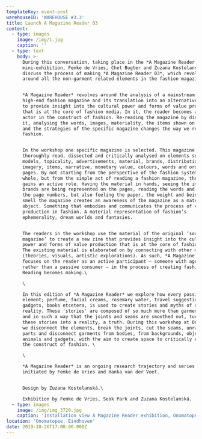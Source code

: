 ```yaml
---
templateKey: event-post
warehouseID: 'WAREHOUSE #3.3'
title: Launch A Magazine Reader 03
content:
  - type: images
    image: /img/1.jpg
    caption: ''
  - type: text
    body: >-
      During this conversation, taking place in the *A Magazine Reader 03*
      mini-exhibition, Femke de Vries, Chet Bugter and Zuzana Kostelanská will
      discuss the process of making *A Magazine Reader 03*, which revolves
      around all the non-garment related elements in the fashion magazine.


      *A Magazine Reader* revolves around the analysis of a mainstream and
      high-end fashion magazine and its translation into an alternative new zine
      to provide insight into the cultural power and forms of value production
      that is at the core of fashion media. In it, the reader becomes an active
      actor in the construct of fashion. Re-reading the magazine by dissecting
      it, analysing the words, images, materiality, the items shown on the pages
      and the strategies of the specific magazine changes the way we read
      fashion.


      In the workshop one specific magazine is selected. This magazine is
      thoroughly read, dissected and critically analysed on elements such as
      models, topicality, advertisements, material, brands, distribution,
      imagery, items, narrative, monetary value, colours, words and order of
      pages. By not starting from the perspective of the fashion system as a
      whole, but from the simple act of reading a fashion magazine, the reader
      gains an active role. Having the material in hands, seeing the images, how
      brands are being represented on the pages, reading the words and tracing
      the page numbers, but also feeling the paper, the weight and being able to
      smell the magazine creates an awareness of the magazine as a material
      object. Something that embodies and communicates the process of value
      production in fashion. A material representation of fashion’s
      ephemerality, dream worlds and fantasies.


      The readers in the workshop use the material of the original ‘source
      magazine’ to create a new zine that provides insight into the cultural
      power and forms of value production that is at the core of fashion media.
      The existing material is elaborated on by connecting with other material
      (theories, visuals, artistic explorations). As such, *A Magazine Reader*
      focuses on the reader as an active participant – someone with agency
      rather than a passive consumer – in the process of creating fashion.
      Reading becomes making.\

      \

      In this edition of *A Magazine Reader* we explore how every possible
      element; perfume, facial creams, rosemary water, travel suggestions,
      gadgets, books etcetera, is used to create stories and myths of a future
      reality. These 'stories' are composed of so much more than garments alone,
      and in such a way that the joints and seams are smoothed out, turning
      these stories into a reality, a truth. During this workshop at Onomatopee
      we disconnect the elements, break the joints, cut the seams, unravel body
      parts and disconnect garments from bodies, from backgrounds, objects,
      animals and gadgets, with the aim to create space to critically explore
      the construct of fashion. \

      \

      *A Magazine Reader* is an ongoing research trajectory and series of zines
      initiated by Femke de Vries and Hanka van der Voet.


      Design by Zuzana Kostelanská.\

      Exhibition by Femke de Vries, Seok Park and Zuzana Kostelanská.
  - type: images
    image: /img/img_3720.jpg
    caption: 'Installation view A Magazine Reader exhibition, Onomatopee.'
location: 'Onomatopee, Eindhoven'
date: 2019-10-26T17:00:00.000Z
---
```

